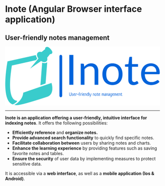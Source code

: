 # Inote (Angular Browser interface application)

## User-friendly notes management 

![](./Inote_logo.png)

---

**Inote is an application offering a user-friendly, intuitive interface for indexing notes**. It offers the following possibilities:

- **Efficiently reference** and **organize notes.**
- **Provide advanced search functionality** to quickly find specific notes.
- **Facilitate collaboration between** users by sharing notes and charts.
- **Enhance the learning experience** by providing features such as saving favorite notes and tables.
- **Ensure the security** of user data by implementing measures to protect sensitive data.

It is accessible via a **web interface**, as well as a **mobile application (Ios & Android)**.

